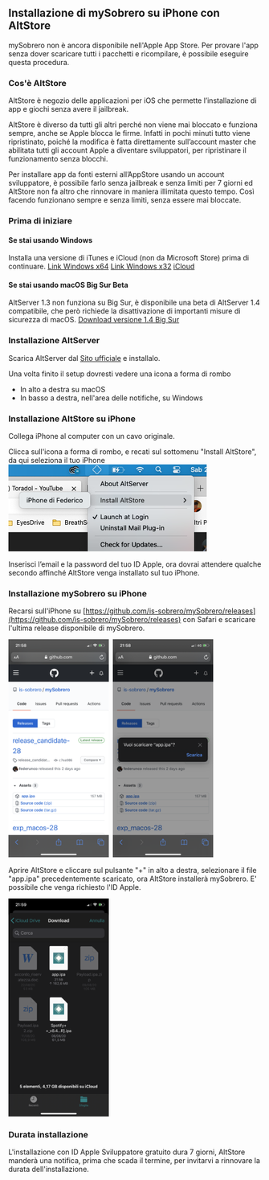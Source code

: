 ## Installazione di mySobrero su iPhone con AltStore
mySobrero non è ancora disponibile nell'Apple App Store. Per provare l'app senza dover scaricare tutti i pacchetti e ricompilare, è possibile eseguire questa procedura.

### Cos'è AltStore
AltStore è negozio delle applicazioni per iOS che permette l’installazione di app e giochi senza avere il jailbreak.

AltStore è diverso da tutti gli altri perché non viene mai bloccato e funziona sempre, anche se Apple blocca le firme. Infatti in pochi minuti tutto viene ripristinato, poiché la modifica è fatta direttamente sull’account master che abilitata tutti gli account Apple a diventare sviluppatori, per ripristinare il funzionamento senza blocchi.

Per installare app da fonti esterni all’AppStore usando un account sviluppatore, è possibile farlo senza jailbreak e senza limiti per 7 giorni ed AltStore non fa altro che rinnovare in maniera illimitata questo tempo. Così facendo funzionano sempre e senza limiti, senza essere mai bloccate.

### Prima di iniziare
#### Se stai usando Windows
Installa una versione di iTunes e iCloud (non da Microsoft Store) prima di continuare.
[Link Windows x64](https://www.apple.com/itunes/download/win64)
[Link Windows x32](https://www.apple.com/itunes/download/win32)
[iCloud](https://support.apple.com/it-it/HT204283)
#### Se stai usando macOS Big Sur Beta
AltServer 1.3 non funziona su Big Sur, è disponibile una beta di AltServer 1.4 compatibile, che
però richiede la disattivazione di importanti misure di sicurezza di macOS.
[Download versione 1.4 Big Sur](https://altstore.io/altserver/beta/)

### Installazione AltServer
Scarica AltServer dal [Sito ufficiale](https://altstore.io/) e installalo.

Una volta finito il setup dovresti vedere una icona a forma di rombo
- In alto a destra su macOS
- In basso a destra, nell'area delle notifiche, su Windows

### Installazione AltStore su iPhone
Collega iPhone al computer con un cavo originale.

Clicca sull'icona a forma di rombo, e recati sul sottomenu "Install AltStore", da qui seleziona il tuo iPhone
![install_ip.png](img/install_ip.png)

Inserisci l’email e la password del tuo ID Apple, ora dovrai attendere qualche secondo affinché AltStore venga installato sul tuo iPhone.

### Installazione mySobrero su iPhone
Recarsi sull'iPhone su [https://github.com/is-sobrero/mySobrero/releases](https://github.com/is-sobrero/mySobrero/releases) con Safari e scaricare l'ultima
release disponibile di mySobrero.

<img src="img/gh_ios.PNG" width="200">&nbsp;
<img src="img/dw_ios.PNG" width="200">

Aprire AltStore e cliccare sul pulsante "+" in alto a destra, selezionare il file "app.ipa" precedentemente scaricato, ora AltStore installerà mySobrero.
E' possibile che venga richiesto l'ID Apple.

<img src="img/as_ios.PNG" width="200">

### Durata installazione
L'installazione con ID Apple Sviluppatore gratuito dura 7 giorni, AltStore manderà una notifica, prima che scada il termine, per invitarvi a rinnovare
la durata dell'installazione.